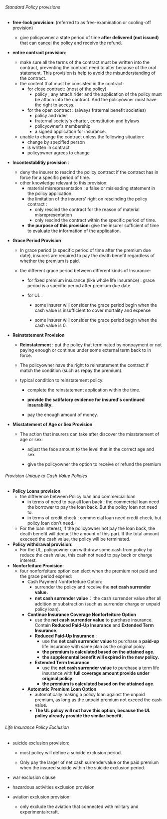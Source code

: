 ###### Standard Policy provisions

- **free-look provision**: (referred to as free-examination or cooling-off provision)
  
  - give policyowner a state period of time **after delivered (not issued)** that can cancel the policy and receive the refund.

- **entire contract provision**:
  
  - make sure all the terms of the contract must be written into the contract, preventing the contract need to alter because of the oral statement. This provision is help to avoid the misunderstanding of the contract.
  - the content that must be consisted in the contract:
    - for close contract: (most of the policy)
      - policy , any attach rider and the application of the policy must be attach into the contract. And the policyowner must have the right to access.
    - for the open contract : (always fraternal benefit societies)
      - policy and rider
      - fraternal society's charter, constitution and bylaws
      - policyowner's membership
      - a signed application for insurance.
  - unable to change the contract unless the following situation:
    - change by specified person
    - is written in contract
    - policyowner agrees to change

- **Incontestablitiy provision** :
  
  - deny the insurer to rescind the policy contract if the contract has in force for a specific period of time.
  - other knowledge relevant to this provision:
    - material misrepresentation : a false or misleading statement in the policy application.
    - the limitation of the insurers' right on rescinding the policy contract :
      - only rescind the contract for the reason of material misrepresentation
      - only rescind the contract within the specific period of time.
    - **the purpose of this provision:** give the insurer sufficient of time to evaluate the information of the application.

- **Grace Period Provision**
  
  - In grace period (a specific period of time after the premium due date), insurers are required to pay the death benefit regardless of whether the premium is paid.
  
  - the different grace period between different kinds of Insurance:
    
    - for fixed premium insurance (like whole life Insurance)  : grace period is a specific period after premium due date
    
    - for UL : 
      
      - some insurer will consider the grace period begin when the cash value is insufficient to cover mortality and expense
      
      - some insurer will consider the grace period begin when the cash value is 0.

- **Reinstatement Provision**
  
  - **Reinstatement** : put the policy that terminated by nonpayment or not paying enough or continue under some external term back to in force.
  
  - The policyowner have the right to reinstatement the contract if match the condition (such as repay the premium).
  
  - typical condition to reinstatement policy:
    
    - complete the reinstatement application within the time.
    
    - **provide the satifatory evidence for insured's continued insurability.**
    
    - pay the enough amount of money. 

- **Misstatement of Age or Sex Provision**
  
  - The action that insurers can take after discover the misstatement of age or sex:
    - adjust the face amount to the level that in the correct age and sex
    
    - give the policyowner the option to receive or refund the premium

###### Provision Unique to Cash Value Policies

- **Policy Loans provision**
  - the difference between Policy loan and commercial loan
    - in terms of need to pay all loan back : the commercial loan need the borrower to pay the loan back. But the policy loan not need to.
    - in terms of credit check : commercial loan need credit check, but policy loan don't need.
  - For the loan interest, if the policyowner not pay the loan back, the death benefit will deduct the amount of this part. If the total amount execeed the cash value, the policy will be terminated.
- **Policy withdrawal provision**:
  - For the UL, policyowner can withdraw some cash from policy by reduce the cash value, this cash not need to pay back or charge interest.
- **Nonforfeiture Provision**:
  - four nonforfeiture option can elect when the premium not paid and the grace period expried:
    - Cash Payment Nonforfeiture Option:
      - surrender the policy and receive the **net cash surrender value.**
      - **net cash surrender value：** the cash surrender value after all addition or substraction (such as surrender charge or unpaid policy loan).
    - **Continue Insurance Coverage Nonforfeiture Option**
      - use the **net cash surrender value** to purchase insurance. Contain **Reduced Paid-Up Insurance** and **Extended Term Insurance**.
      - **Reduced Paid-Up Insurance** : 
        - use the **net cash surrender value** to purchase a **paid-up** life insurance with same plan as the original poicy.
        - **the premium is calculated based on the attained age.**
        - **the supplemental benefit will expired in the new policy.**
      - **Extended Term Insurance**:
        - use the **net cash surrender value** to purchase a term life insurance with **full coverage amount provide under original policy**.
        - **the premium is calculated based on the attained age.**
    - **Automatic Premium Loan Option**
      - automatically making a policy loan against the unpaid premium, as long as the unpaid premium not exceed the cash value.
      - **The UL policy will not have this option, because the UL policy already provide the similar benefit.**

###### Life Insurance Policy Exclusion

- suicide exclusion provision:
  
  - most policy will define a suicide exclusion period.
  
  - Only pay the larger of net cash surrendervalue or the paid premium when the insured suicide within the suicide exclusion period.

- war exclusion clause

- hazardous activities exclusion provision

- aviation exclusion provision:
  
  - only exclude the aviation that connected with military and experimentaircraft.

###### 
